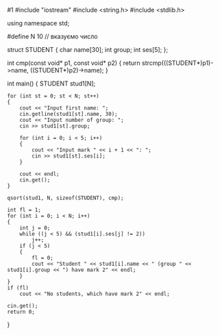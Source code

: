 #1
#include "iostream"
#include <string.h>
#include <stdlib.h>

using namespace std;

#define N 10 // вказуємо число 

struct STUDENT
{
    char name[30];
    int group;
    int ses[5];
};

int cmp(const void* p1, const void* p2)
{
    return strcmp(((STUDENT*)p1)->name, ((STUDENT*)p2)->name);
}

int main()
{
    STUDENT stud1[N];

    for (int st = 0; st < N; st++)
    {
        cout << "Input first name: ";
        cin.getline(stud1[st].name, 30);
        cout << "Input number of group: ";
        cin >> stud1[st].group;

        for (int i = 0; i < 5; i++)
        {
            cout << "Input mark " << i + 1 << ": ";
            cin >> stud1[st].ses[i];
        }

        cout << endl;
        cin.get();
    }

    qsort(stud1, N, sizeof(STUDENT), cmp);

    int fl = 1;
    for (int i = 0; i < N; i++)
    {
        int j = 0;
        while ((j < 5) && (stud1[i].ses[j] != 2))
            j++;
        if (j < 5)
        {
            fl = 0;
            cout << "Student " << stud1[i].name << " (group " << stud1[i].group << ") have mark 2" << endl;
        }
    }
    if (fl)
        cout << "No students, which have mark 2" << endl;

    cin.get();
    return 0;
}

